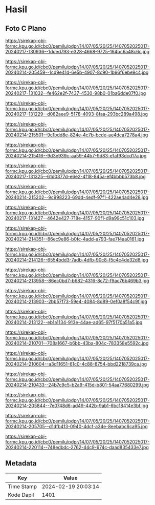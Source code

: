 # Hasil

## Foto C Plano

https://sirekap-obj-formc.kpu.go.id/cbc0/pemilu/pdpr/14/07/05/20/25/1407052025017-20240217-130936--1dded793-e328-4668-9725-164bc6a48c6c.jpg

https://sirekap-obj-formc.kpu.go.id/cbc0/pemilu/pdpr/14/07/05/20/25/1407052025017-20240214-205459--1cd9e41d-6e5b-4907-8c90-1b96f6ebe9c4.jpg

https://sirekap-obj-formc.kpu.go.id/cbc0/pemilu/pdpr/14/07/05/20/25/1407052025017-20240217-131032--fe462e2f-7437-4530-98b0-01ba6dde07f0.jpg

https://sirekap-obj-formc.kpu.go.id/cbc0/pemilu/pdpr/14/07/05/20/25/1407052025017-20240217-131229--d082aee9-5178-4093-8faa-293bc289a498.jpg

https://sirekap-obj-formc.kpu.go.id/cbc0/pemilu/pdpr/14/07/05/20/25/1407052025017-20240214-215501--9c1bdd8e-824e-4c7b-bcde-ae4dca7278a4.jpg

https://sirekap-obj-formc.kpu.go.id/cbc0/pemilu/pdpr/14/07/05/20/25/1407052025017-20240214-215416--9d3e939c-aa59-44b7-9d83-e1af93dcd17a.jpg

https://sirekap-obj-formc.kpu.go.id/cbc0/pemilu/pdpr/14/07/05/20/25/1407052025017-20240217-131325--61d0377d-e6e2-4f18-845a-ef4bbbb573b8.jpg

https://sirekap-obj-formc.kpu.go.id/cbc0/pemilu/pdpr/14/07/05/20/25/1407052025017-20240214-215202--9c998223-69dd-4edf-97f1-422ae4ad4e28.jpg

https://sirekap-obj-formc.kpu.go.id/cbc0/pemilu/pdpr/14/07/05/20/25/1407052025017-20240217-131427--4642e427-718e-4157-90f1-d9a99c51c103.jpg

https://sirekap-obj-formc.kpu.go.id/cbc0/pemilu/pdpr/14/07/05/20/25/1407052025017-20240214-214351--86ec9e86-b0fc-4add-a793-fae7f4aa0161.jpg

https://sirekap-obj-formc.kpu.go.id/cbc0/pemilu/pdpr/14/07/05/20/25/1407052025017-20240214-214126--6554bdd3-7adb-4dfb-90c8-f5c4c4de32d8.jpg

https://sirekap-obj-formc.kpu.go.id/cbc0/pemilu/pdpr/14/07/05/20/25/1407052025017-20240214-213958--86ec0bd7-b682-4316-8c72-f9ac76b469b3.jpg

https://sirekap-obj-formc.kpu.go.id/cbc0/pemilu/pdpr/14/07/05/20/25/1407052025017-20240214-213903--2bb57f73-59e4-4084-8d89-0ef0a8f54c9f.jpg

https://sirekap-obj-formc.kpu.go.id/cbc0/pemilu/pdpr/14/07/05/20/25/1407052025017-20240214-213122--eb1a1134-913e-44ae-ad65-97f5170a51a5.jpg

https://sirekap-obj-formc.kpu.go.id/cbc0/pemilu/pdpr/14/07/05/20/25/1407052025017-20240214-210701--708a1667-b6bb-43ba-804c-783358e5592c.jpg

https://sirekap-obj-formc.kpu.go.id/cbc0/pemilu/pdpr/14/07/05/20/25/1407052025017-20240214-210604--a3d11651-61c0-4c88-8754-bbd2218739ca.jpg

https://sirekap-obj-formc.kpu.go.id/cbc0/pemilu/pdpr/14/07/05/20/25/1407052025017-20240214-210433--24b7c9c5-b2a9-415d-b801-54aa77680299.jpg

https://sirekap-obj-formc.kpu.go.id/cbc0/pemilu/pdpr/14/07/05/20/25/1407052025017-20240214-205844--7e0748d6-ad49-442b-9ab1-6bc18414e3bf.jpg

https://sirekap-obj-formc.kpu.go.id/cbc0/pemilu/pdpr/14/07/05/20/25/1407052025017-20240214-205705--d1dfb413-0940-4dcf-a34e-8eebabc6ca95.jpg

https://sirekap-obj-formc.kpu.go.id/cbc0/pemilu/pdpr/14/07/05/20/25/1407052025017-20240214-220114--748edbdc-2762-44c9-974c-daad835433e7.jpg


## Metadata

| Key        | Value               |
| ---------- | ------------------- |
| Time Stamp | 2024-02-19 20:03:14 |
| Kode Dapil | 1401                |



